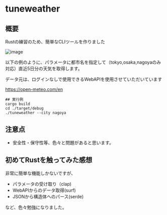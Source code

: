 # tuneweather

## 概要

Rustの練習のため、簡単なCLIツールを作りました

![image](https://user-images.githubusercontent.com/911649/166955829-1b8e3001-1c21-4ffb-a457-fef3c2d05de0.png)

以下の例のように、パラメータに都市名を指定して（tokyo,osaka,nagoyaのみ対応）直近5日分の天気を取得します。

データ元は、ログインなしで使用できるWebAPIを使用させていただいています

https://open-meteo.com/en

```
## 実行例
cargo build
cd ./target/debug
./tuneweather --city nagoya
```

## 注意点

* 安全性・保守性等、色々と問題があると思います。

## 初めてRustを触ってみた感想

非常に簡単な機能しかないですが、

* パラメータの受け取り（clap)
* WebAPIからのデータ取得(surf)
* JSONから構造体へのパース(serde)

など、色々勉強になりました。


